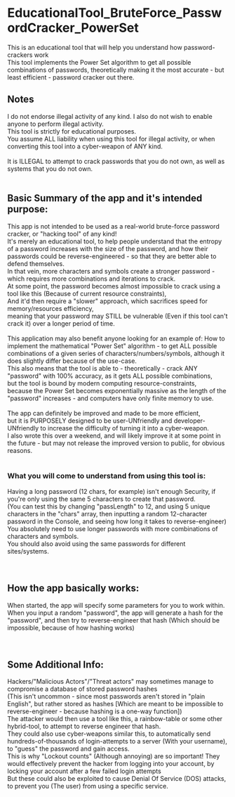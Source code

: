 # EducationalTool_BruteForce_PasswordCracker_PowerSet
This is an educational tool that will help you understand how password-crackers work  <br>
This tool implements the Power Set algorithm to get all possible combinations of passwords, theoretically making it the most accurate - but least efficient - password cracker out there.  <br>


## Notes
I do not endorse illegal activity of any kind. I also do not wish to enable anyone to perform illegal activity. <br>
This tool is strictly for educational purposes.  <br>
You assume ALL liability when using this tool for illegal activity, or when converting this tool into a cyber-weapon of ANY kind. <br>
 <br>
It is ILLEGAL to attempt to crack passwords that you do not own, as well as systems that you do not own. <br>
 <br>
## Basic Summary of the app and it's intended purpose:
This app is not intended to be used as a real-world brute-force password cracker, or "hacking tool" of any kind! <br>
It's merely an educational tool, to help people understand that the entropy of a password increases with the size of the password, and how their passwords could be reverse-engineered - so that they are better able to defend themselves. <br>
In that vein, more characters and symbols create a stronger password - which requires more combinations and iterations to crack. <br>
At some point, the password becomes almost impossible to crack using a tool like this (Because of current resource constraints),  <br>
And it'd then require a "slower" approach, which sacrifices speed for memory/resources efficiency, <br>
meaning that your password may STILL be vulnerable (Even if this tool can't crack it) over a longer period of time. <br>
 <br>
This application may also benefit anyone looking for an example of: How to implement the mathematical "Power Set" algorithm - to get ALL possible combinations of a given series of characters/numbers/symbols, although it does slightly differ because of the use-case. <br>
This also means that the tool is able to - theoretically - crack ANY "password" with 100% accuracy, as it gets ALL possible combinations,  <br>
but the tool is bound by modern computing resource-constraints,  <br>
because the Power Set becomes exponentially massive as the length of the "password" increases - and computers have only finite memory to use. <br>
 <br>
The app can definitely be improved and made to be more efficient,  <br>
but it is PURPOSELY designed to be user-UNfriendly and developer-UNfriendly to increase the difficulty of turning it into a cyber-weapon. <br>
I also wrote this over a weekend, and will likely improve it at some point in the future - but may not release the improved version to public, for obvious reasons. <br>
 <br>
### What you will come to understand from using this tool is:
Having a long password (12 chars, for example) isn't enough Security, if you're only using the same 5 characters to create that password. <br>
(You can test this by changing "passLength" to 12, and using 5 unique characters in the "chars" array, then inputting a random 12-character password in the Console, and seeing how long it takes to reverse-engineer) <br>
You absolutely need to use longer passwords with more combinations of characters and symbols. <br>
You should also avoid using the same passwords for different sites/systems. <br>
 <br>
 <br>
## How the app basically works:
When started, the app will specify some parameters for you to work within. <br>
When you input a random "password", the app will generate a hash for the "password", and then try to reverse-engineer that hash (Which should be impossible, because of how hashing works) <br>
 <br>
 <br>
## Some Additional Info:
Hackers/"Malicious Actors"/"Threat actors" may sometimes manage to compromise a database of stored password hashes <br>
(This isn't uncommon - since most passwords aren't stored in "plain English", but rather stored as hashes [Which are meant to be impossible to reverse-engineer - because hashing is a one-way function]) <br>
The attacker would then use a tool like this, a rainbow-table or some other hybrid-tool, to attempt to reverse engineer that hash. <br>
They could also use cyber-weapons similar this, to automatically send hundreds-of-thousands of login-attempts to a server (With your username), to "guess" the password and gain access. <br>
This is why "Lockout counts" (Although annoying) are so important! They would effectively prevent the hacker from logging into your account, by locking your account after a few failed login attempts <br>
But these could also be exploited to cause Denial Of Service (DOS) attacks, to prevent you (The user) from using a specific service. <br>


